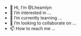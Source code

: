 - 👋 Hi, I’m @Lheamlyn
- 👀 I’m interested in ...
- 🌱 I’m currently learning ...
- 💞️ I’m looking to collaborate on ...
- 📫 How to reach me ...

<!---
Lheamlyn/Lheamlyn is a ✨ special ✨ repository because its `README.md` (this file) appears on your GitHub profile.
You can click the Preview link to take a look at your changes.
--->
